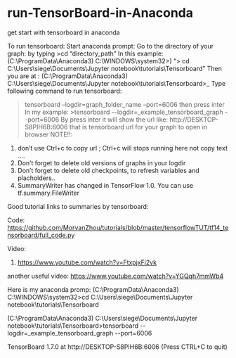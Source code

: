 # run-TensorBoard-in-Anaconda
get start with tensorboard in anaconda
 
To run tensorboard:
Start anaconda prompt:
Go to the directory of your graph: by typing  >cd “directory_path”
In this example: (C:\ProgramData\Anaconda3) C:\WINDOWS\system32>) 
“> cd C:\Users\siege\Documents\Jupyter notebook\tutorials\Tensorboard”
Then you are at : (C:\ProgramData\Anaconda3) C:\Users\siege\Documents\Jupyter notebook\tutorials\Tensorboard>_
Type following command to run tensorboard:
>tensorboard –logdir=graph_folder_name  –port=6006   then press inter
In my example: >tensorboard --logdir=_example_tensorboard_graph  --port=6006
By press inter it will show the url like: http://DESKTOP-S8PIH6B:6006 
that is tensorboard url for your graph to open in browser 
NOTE!!: 
1.	don’t use Ctrl+c to copy url ; Ctrl+c will stops running here not copy text …. 
2.	Don’t forget to delete old versions of graphs in your logdir 
3.	Don’t forget to delete old checkpoints, to refresh variables and placholders..
4.	SummaryWriter has changed in TensorFlow 1.0. You can use tf.summary.FileWriter

Good tutorial links to summaries by tensorboard:

Code: https://github.com/MorvanZhou/tutorials/blob/master/tensorflowTUT/tf14_tensorboard/full_code.py

Video: 
1.	https://www.youtube.com/watch?v=FtxpjxFi2vk 

another useful video: https://www.youtube.com/watch?v=YGQqh7mmWb4


Here is my anaconda promp:
(C:\ProgramData\Anaconda3) C:\WINDOWS\system32>cd C:\Users\siege\Documents\Jupyter notebook\tutorials\Tensorboard

(C:\ProgramData\Anaconda3) C:\Users\siege\Documents\Jupyter notebook\tutorials\Tensorboard>tensorboard --logdir=_example_tensorboard_graph --port=6006

TensorBoard 1.7.0 at http://DESKTOP-S8PIH6B:6006 (Press CTRL+C to quit)
